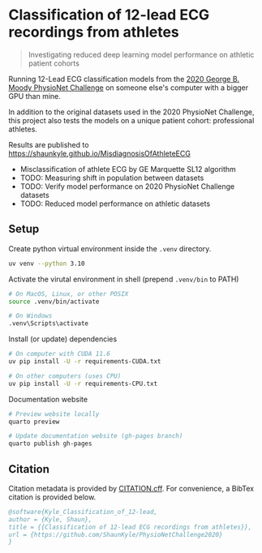# Classification of 12-lead ECG recordings from athletes

> Investigating reduced deep learning model performance on athletic patient 
cohorts

Running 12-Lead ECG classification models from the [2020 George B. Moody 
PhysioNet Challenge](https://moody-challenge.physionet.org/2020/results/) on 
someone else's computer with a bigger GPU than mine.

In addition to the original datasets used in the 2020 PhysioNet Challenge, this 
project also tests the models on a unique patient cohort: professional 
athletes. 

Results are published to https://shaunkyle.github.io/MisdiagnosisOfAthleteECG
- Misclassification of athlete ECG by GE Marquette SL12 algorithm
- TODO: Measuring shift in population between datasets
- TODO: Verify model performance on 2020 PhysioNet Challenge datasets
- TODO: Reduced model performance on athletic datasets

## Setup

Create python virtual environment inside the `.venv` directory.

```sh
uv venv --python 3.10
```

Activate the virutal environment in shell (prepend `.venv/bin` to PATH)

```sh
# On MacOS, Linux, or other POSIX
source .venv/bin/activate

# On Windows
.venv\Scripts\activate
```

Install (or update) dependencies

```sh
# On computer with CUDA 11.6
uv pip install -U -r requirements-CUDA.txt

# On other computers (uses CPU)
uv pip install -U -r requirements-CPU.txt
```

Documentation website

```sh
# Preview website locally
quarto preview

# Update documentation website (gh-pages branch)
quarto publish gh-pages
```

## Citation

Citation metadata is provided by [CITATION.cff](./CITATION.cff). For convenience, a BibTex citation is provided below.

```bibtex
@software{Kyle_Classification_of_12-lead,
author = {Kyle, Shaun},
title = {{Classification of 12-lead ECG recordings from athletes}},
url = {https://github.com/ShaunKyle/PhysioNetChallenge2020}
}
```
